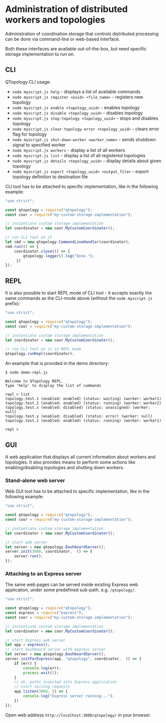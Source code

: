 # Administration of distributed workers and topologies

Administration of coordination storage that controls distributed processing can be done via command-line or web-based interface.

Both these interfaces are available out-of-the-box, but need specific storage implementation to run on.

## CLI

 QTopology CLI usage:

- `node myscript.js help` - displays a list of available commands
- `node myscript.js register <uuid> <file_name>` - registers new topology
- `node myscript.js enable <topology_uuid>` - enables topology
- `node myscript.js disable <topology_uuid>` - disables topology
- `node myscript.js stop-topology <topology_uuid>` - stops and disables topology
- `node myscript.js clear-topology-error <topology_uuid>` - clears error flag for topology
- `node myscript.js shut-down-worker <worker_name>` - sends shutdown signal to specified worker
- `node myscript.js workers` - display a list of all workers
- `node myscript.js list` - display a list of all registered topologies
- `node myscript.js details <topology_uuid>` - display details about given topology
- `node myscript.js export <topology_uuid> <output_file>` - export topology definition to destination file


CLI tool has to be attached to specific implementation, like in the following example:

`````````javascript
"use strict";

const qtopology = require("qtopology");
const coor = require("my-custom-storage-implementation");

// instantiate custom storage implementation
let coordinator = new coor.MyCustomCoordinator();

// run CLI tool on it
let cmd = new qtopology.CommandLineHandler(coordinator);
cmd.run(() => {
    coordinator.close(() => {
        qtopology.logger().log("Done.");
     })
});

`````````

## REPL

It is also possible to start REPL mode of CLI tool - it accepts exactly the same commands as the CLI-mode above (without the `node myscript.js` prefix):

`````````javascript
"use strict";

const qtopology = require("qtopology");
const coor = require("my-custom-storage-implementation");

// instantiate custom storage implementation
let coordinator = new coor.MyCustomCoordinator();

// run CLI tool on it in REPL mode
qtopology.runRepl(coordinator);
`````````

An example that is provided in the demo directory:

````````````
$ node demo-repl.js

Welcome to QTopology REPL.
Type 'help' to display the list of commands

repl > list
topology.test.1 (enabled: enabled) (status: waiting) (worker: worker1)
topology.test.2 (enabled: enabled) (status: running) (worker: worker2)
topology.test.x (enabled: disabled) (status: unassigned) (worker: null)
topology.test.y (enabled: disabled) (status: error) (worker: null)
topology.test.z (enabled: enabled) (status: running) (worker: worker1)

repl >
````````````

## GUI

A web application that displays all current information about workers and topologies.
It also provides means to perform some actions like enabling/disabling topologies and shutting down workers.

### Stand-alone web server

Web GUI tool has to be attached to specific implementation, like in the following example:

```````````javascript
"use strict";

const qtopology = require("qtopology");
const coor = require("my-custom-storage-implementation");

// instantiate custom storage implementation
let coordinator = new coor.MyCustomCoordinator();

// start web server
let server = new qtopology.DashboardServer();
server.init(3000, coordinator,  () => {
    server.run();
});

```````````

### Attaching to an Express server

The same web pages can be served inside existing Express web application,
under some predefined sub-path, e.g. `/qtopology/`.

```````````javascript
"use strict";

const qtopology = require("qtopology");
const express = require("express");
const coor = require("my-custom-storage-implementation");

// instantiate custom storage implementation
let coordinator = new coor.MyCustomCoordinator();

// start Express web server
let app = express();
// start dashboard server with express server
let server = new qtopology.DashboardServer();
server.initForExpress(app, "qtopology", coordinator,  () => {
    if (err) {
        console.log(err);
        process.exit(1);
    }
    // ok, paths injected into Express application
    // start serving requests
    app.listen(3000, () => {
        console.log("Express server running...");
    })
});

```````````

Open web address `http://localhost:3000/qtopology/` in your browser.
